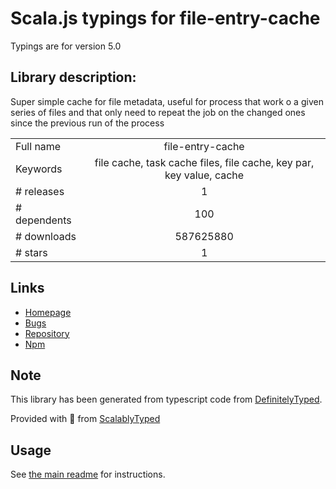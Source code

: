 
# Scala.js typings for file-entry-cache

Typings are for version 5.0

## Library description:
Super simple cache for file metadata, useful for process that work o a given series of files and that only need to repeat the job on the changed ones since the previous run of the process

|                    |                 |
| ------------------ | :-------------: |
| Full name          | file-entry-cache |
| Keywords           | file cache, task cache files, file cache, key par, key value, cache |
| # releases         | 1 |
| # dependents       | 100 |
| # downloads        | 587625880 |
| # stars            | 1 |

## Links
- [Homepage](https://github.com/royriojas/file-entry-cache#readme)
- [Bugs](https://github.com/royriojas/file-entry-cache/issues)
- [Repository](https://github.com/royriojas/file-entry-cache)
- [Npm](https://www.npmjs.com/package/file-entry-cache)
    


## Note
This library has been generated from typescript code from [DefinitelyTyped](https://definitelytyped.org).

Provided with :purple_heart: from [ScalablyTyped](https://github.com/oyvindberg/ScalablyTyped)

## Usage
See [the main readme](../../readme.md) for instructions.


